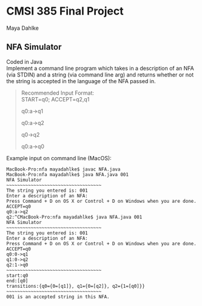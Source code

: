 # CMSI 385 Final Project
Maya Dahlke

## NFA Simulator
Coded in Java   
Implement a command line program which takes in a description of an NFA (via STDIN) and a string (via command line arg) and returns whether or not the string is accepted in the language of the NFA passed in.  

> Recommended Input Format:    
> START=q0; ACCEPT=q2,q1
>
> q0:a->q1
>
> q0:a->q2
>
> q0->q2
>
> q0:a->q0

Example input on command line (MacOS):
```
MacBook-Pro:nfa mayadahlke$ javac NFA.java
MacBook-Pro:nfa mayadahlke$ java NFA.java 001
NFA Simulator
~~~~~~~~~~~~~~~~~~~~~~~~~~~~~~~~~~~
The string you entered is: 001
Enter a description of an NFA:
Press Command + D on OS X or Control + D on Windows when you are done.
ACCEPT=q0
q0:a->q2           
q2:^CMacBook-Pro:nfa mayadahlke$ java NFA.java 001
NFA Simulator
~~~~~~~~~~~~~~~~~~~~~~~~~~~~~~~~~~~
The string you entered is: 001
Enter a description of an NFA:
Press Command + D on OS X or Control + D on Windows when you are done.
ACCEPT=q0
q0:0->q1
q1:0->q2
q2:1->q0
~~~~~~~~~~~~~~~~~~~~~~~~~~~~~~~~~~~
start:q0
end:[q0]
transitions:{q0={0=[q1]}, q1={0=[q2]}, q2={1=[q0]}}
~~~~~~~~~~~~~~~~~~~~~~~~~~~~~~~~~~~
001 is an accepted string in this NFA.
```
